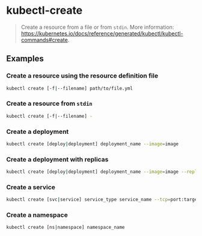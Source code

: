 # kubectl-create

> Create a resource from a file or from `stdin`. More information: <https://kubernetes.io/docs/reference/generated/kubectl/kubectl-commands#create>.

## Examples

### Create a resource using the resource definition file

```bash
kubectl create [-f|--filename] path/to/file.yml
```

### Create a resource from `stdin`

```bash
kubectl create [-f|--filename] -
```

### Create a deployment

```bash
kubectl create [deploy|deployment] deployment_name --image=image
```

### Create a deployment with replicas

```bash
kubectl create [deploy|deployment] deployment_name --image=image --replicas=number_of_replicas
```

### Create a service

```bash
kubectl create [svc|service] service_type service_name --tcp=port:target_port
```

### Create a namespace

```bash
kubectl create [ns|namespace] namespace_name
```
